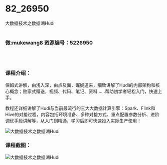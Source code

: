 # 82_26950
大数据技术之数据湖Hudi
<br/></br>
<h3>微:mukewang8 资源编号：5226950</h3>
<br/></br>
<h3>课程介绍：</h3>
<p>保姆式讲解，由浅入深，由点及面，娓娓道来，细致讲解了<a title="查看与 Hudi 相关的文章" target="_blank">Hudi</a>的内部架构和核心概念；败家式赠送，视频、代码、笔记、资料……帮助初学者轻松入门，快速上手。</p>
<p>教程还详细讲解了Hudi与当前最流行的三大大数据计算引擎：Spark、Flink和Hive的对接过程，内容包括环境准备、多种对接方式、重点配置参数分析、进阶调优手段讲解等，从入门到精通，学习后即可快速投入实际生产使用！</p>
<p><img src="https://www.ko996.com/wp-content/uploads/img/2022/10/1-39-300x173.png" alt="大数据技术之数据湖Hudi"></p>
<div class="info-desc">
<h3>课程截图：</h3>
<p><img src="https://www.ko996.com/wp-content/uploads/img/2022/10/2-39.png" alt="大数据技术之数据湖Hudi"></p>


			
</div>
